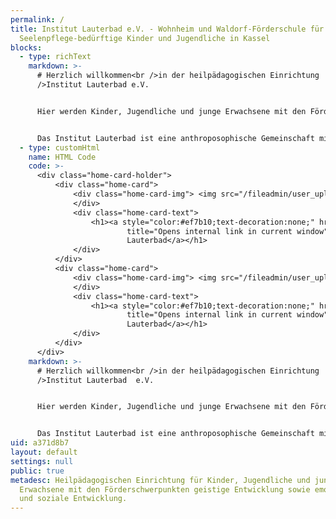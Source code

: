 ```yaml
---
permalink: /
title: Institut Lauterbad e.V. - Wohnheim und Waldorf-Förderschule für
  Seelenpflege-bedürftige Kinder und Jugendliche in Kassel
blocks:
  - type: richText
    markdown: >-
      # Herzlich willkommen<br />in der heilpädagogischen Einrichtung  <br
      />Institut Lauterbad e.V.


      Hier werden Kinder, Jugendliche und junge Erwachsene mit den Förderschwerpunkten geistige Entwicklung sowie emotionale und soziale Entwicklung beschult und betreut.


      Das Institut Lauterbad ist eine anthroposophische Gemeinschaft mit langjähriger Erfahrung in der Begleitung, Förderung und Unterstützung von seelenpflege-bedürftigen Menschen.
  - type: customHtml
    name: HTML Code
    code: >-
      <div class="home-card-holder">
          <div class="home-card">
              <div class="home-card-img"> <img src="/fileadmin/user_upload/img1.png" width="394" height="254" alt="" />
              </div>
              <div class="home-card-text">
                  <h1><a style="color:#ef7b10;text-decoration:none;" href="/ueber-uns/wohngruppen"
                          title="Opens internal link in current window" class="internal-link">Wohngruppen<br />in
                          Lauterbad</a></h1>
              </div>
          </div>
          <div class="home-card">
              <div class="home-card-img"> <img src="/fileadmin/user_upload/img2.png" width="394" height="254" alt="" />
              </div>
              <div class="home-card-text">
                  <h1><a style="color:#ef7b10;text-decoration:none;" href="/ueber-uns/waldorf-foerderschule"
                          title="Opens internal link in current window" class="internal-link">Waldorf-Förder-<br />schule
                          Lauterbad</a></h1>
              </div>
          </div>
      </div>
    markdown: >-
      # Herzlich willkommen<br />in der heilpädagogischen Einrichtung  <br
      />Institut Lauterbad  e.V.


      Hier werden Kinder, Jugendliche und junge Erwachsene mit den Förderschwerpunkten geistige Entwicklung sowie emotionale und soziale Entwicklung beschult und betreut.


      Das Institut Lauterbad ist eine anthroposophische Gemeinschaft mit langjähriger Erfahrung in der Begleitung, Förderung und Unterstützung von seelenpflege-bedürftigen Menschen.
uid: a371d8b7
layout: default
settings: null
public: true
metadesc: Heilpädagogischen Einrichtung für Kinder, Jugendliche und junge
  Erwachsene mit den Förderschwerpunkten geistige Entwicklung sowie emotionale
  und soziale Entwicklung.
---
```

